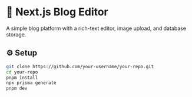 # 📝 Next.js Blog Editor

A simple blog platform with a rich-text editor, image upload, and database storage.

## ⚙️ Setup

```bash
git clone https://github.com/your-username/your-repo.git
cd your-repo
pnpm install
npx prisma generate
pnpm dev
```
